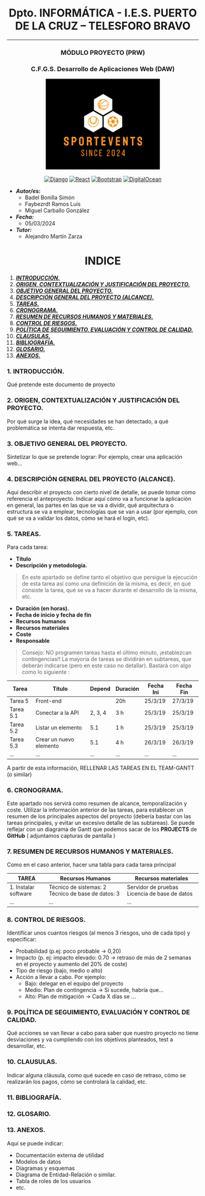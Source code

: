 <center>

# Dpto. INFORMÁTICA - I.E.S. PUERTO DE LA CRUZ – TELESFORO BRAVO 
***
### MÓDULO PROYECTO (PRW)
### C.F.G.S. Desarrollo de Aplicaciones Web (DAW) 

<img src="logo.png" alt="drawing" style="width:300px;"/>

[![Django](https://img.shields.io/badge/Django-092E20?style=for-the-badge&logo=django&logoColor=white)](https://www.djangoproject.com) [![React](https://img.shields.io/badge/React-20232A?style=for-the-badge&logo=react&logoColor=61DAFB)](https://reactjs.org/) [![Bootstrap](https://img.shields.io/badge/Bootstrap-563D7C?style=for-the-badge&logo=bootstrap&logoColor=white)](https://getbootstrap.com/) [![DigitalOcean](https://img.shields.io/badge/DigitalOcean-0080FF?style=for-the-badge&logo=digitalocean&logoColor=white)](https://www.digitalocean.com/) 
</center>

<right>


+ ***Autor/es:***  
    - Badel Bonilla Simón
    - Faybezrdt Ramos Luis
    - Miguel Carballo González
+ ***Fecha:***  
    - 05/03/2024
+ ***Tutor:*** 
    - Alejandro Martín Zarza



</right>

<center>

# INDICE 

</center>

1. [***INTRODUCCIÓN.***](#id1)
2. [***ORIGEN, CONTEXTUALIZACIÓN Y JUSTIFICACIÓN DEL PROYECTO.***](#id2)
3. [***OBJETIVO GENERAL DEL PROYECTO.***](#id3)
4. [***DESCRIPCIÓN GENERAL DEL PROYECTO (ALCANCE).***](#id4)
5. [***TAREAS.***](#id5)
6. [***CRONOGRAMA.***](#id6)
7. [***RESUMEN DE RECURSOS HUMANOS Y MATERIALES.***](#id7)
8. [***CONTROL DE RIESGOS.***](#id8)
9. [***POLÍTICA DE SEGUIMIENTO, EVALUACIÓN Y CONTROL DE CALIDAD.***](#id9)
10. [***CLAUSULAS.***](#id10)
11. [***BIBLIOGRAFÍA.***](#id11)
12. [***GLOSARIO.***](#id12)
13. [***ANEXOS.***](#id13)

### 1. INTRODUCCIÓN. <a name="id1"></a>

Qué pretende este documento de proyecto

### 2. ORIGEN, CONTEXTUALIZACIÓN Y JUSTIFICACIÓN DEL PROYECTO. <a name="id2"></a>

Por qué surge la idea, qué necesidades se han detectado, a qué problemática se intenta dar respuesta, etc. 

### 3. OBJETIVO GENERAL DEL PROYECTO. <a name="id3"></a>

Sintetizar lo que se pretende lograr: Por ejemplo, crear una aplicación web...

### 4. DESCRIPCIÓN GENERAL DEL PROYECTO (ALCANCE). <a name="id4"></a>

Aquí describir el proyecto con cierto nivel de detalle, se puede tomar como referencia el anteproyecto. Indicar aquí cómo va a funcionar la aplicación en general, las partes en las que se va a dividir, qué arquitectura o estructura se va a emplear, tecnologías que se van a usar (por ejemplo, con qué se va a  validar los datos, cómo se hará el login, etc).

### 5. TAREAS. <a name="id5"></a>

Para cada tarea:
+ **Título**
+ **Descripción y metodología.** 
>En este apartado se define tanto el objetivo que persigue la ejecución de esta tarea así como una definición de la misma, es decir, en qué consiste la tarea, qué se va a hacer durante el desarrollo de la misma, etc.
+ **Duración (en horas).** 
+ **Fecha de inicio y fecha de fin**
+ **Recursos humanos**
+ **Recursos materiales**
+ **Coste**
+ **Responsable**

>Consejo: NO programen tareas hasta el último minuto, ¡establezcan contingencias!! 	La mayoría de tareas se dividirán en subtareas, que deberán indicarse (pero en este caso no detallar). Bastará con algo como lo siguiente :

<center>

| Tarea     | Título                  | Depend  | Duración | Fecha Ini | Fecha Fin |
|-----------|-------------------------|---------|----------|-----------|-----------|
| Tarea 5   | Front-end               |         | 20h      | 25/3/19   | 27/3/19   |
| Tarea 5.1 | Conectar a la API       | 2, 3, 4 | 3 h      | 25/3/19   | 25/3/19   |
| Tarea 5.2 | Listar un elemento      | 5.1     | 1 h      | 25/3/19   | 25/3/19   |
| Tarea 5.3 | Crear un nuevo elemento | 5.1     | 4 h      | 26/3/19   | 26/3/19   |
| ...       | ...                     | ...     | ...      | ...       | ...       |

</center>

A partir de esta información, RELLENAR LAS TAREAS EN EL TEAM-GANTT (o similar)

### 6. CRONOGRAMA. <a name="id6"></a>

Este apartado nos servirá como resumen de alcance, temporalización y coste. Utilizar la información anterior de las tareas, para establecer un resumen de los principales aspectos del proyecto (debería bastar con las tareas principales, y evitar un excesivo detalle de las subtareas). Se puede reflejar con un diagrama de Gantt que podemos sacar de los **PROJECTS** de **GitHub** ( adjuntamos capturas de pantalla )

### 7. RESUMEN DE RECURSOS HUMANOS Y MATERIALES. <a name="id7"></a>

Como en el caso anterior, hacer una tabla para cada tarea principal

<center>

| TAREA                | Recursos Humanos                                   | Recursos materiales                           |
|----------------------|----------------------------------------------------|-----------------------------------------------|
| 1. Instalar software | Técnico de sistemas: 2 Técnico de base de datos: 3 | Servidor de pruebas Licencia de base de datos |
| ...                  | ...                                                | ...                                           |

</center>

### 8. CONTROL DE RIESGOS. <a name="id8"></a>

Identificar unos cuantos riesgos (al menos 3 riesgos, uno de cada tipo) y especificar:
+ Probabilidad (p.ej: poco probable →  0,20)
+ Impacto (p. ej: impacto elevado: 0.70 → retraso de más de 2 semanas en el proyecto y aumento del 20% de coste)
+ Tipo de riesgo (bajo, medio o alto)
+ Acción a llevar a cabo. Por ejemplo: 
    +  Bajo: delegar en el equipo del proyecto
    + Medio: Plan de contingencia → Si sucede, habría que…
    + Alto: Plan de mitigación → Cada X días se …
  
### 9. POLÍTICA DE SEGUIMIENTO, EVALUACIÓN Y CONTROL DE CALIDAD. <a name="id9"></a>

Qué acciones se van llevar a cabo para saber que nuestro proyecto no tiene desviaciones y va cumpliendo con los objetivos planteados, test a desarrollar, etc.

### 10.  CLAUSULAS. <a name="id10"></a>
Indicar alguna cláusula, como qué sucede en caso de retraso, cómo se realizarán los pagos, cómo se controlará la calidad, etc.

### 11.  BIBLIOGRAFÍA. <a name="id11"></a>
    
### 12.  GLOSARIO. <a name="id12"></a>
### 13.  ANEXOS. <a name="id13"></a>

Aquí se puede indicar: 
+ Documentación externa de utilidad
+ Modelos de datos
+ Diagramas y esquemas
+ Diagrama de Entidad-Relación o similar.
+ Tabla de roles de los usuarios
+ etc.
